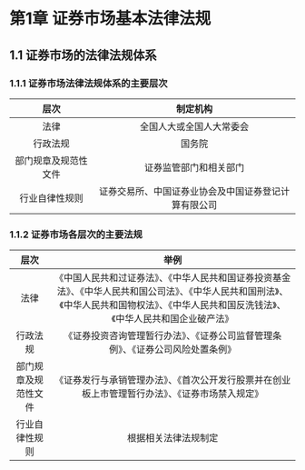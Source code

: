 # 第1章 证券市场基本法律法规
## 1.1 证券市场的法律法规体系
### 1.1.1 证券市场法律法规体系的主要层次
|层次|制定机构|
|:---:|:---:|
|法律|全国人大或全国人大常委会|
|行政法规|国务院|
|部门规章及规范性文件|证券监管部门和相关部门|
|行业自律性规则|证券交易所、中国证券业协会及中国证券登记计算有限公司|

### 1.1.2 证券市场各层次的主要法规
|层次|举例|
|:---:|:---:|
|法律|《中国人民共和过证券法》、《中华人民共和国证券投资基金法》、《中华人民共和国公司法》、《中华人民共和国刑法》、《中华人民共和国物权法》、《中华人民共和国反洗钱法》、《中华人民共和国企业破产法》|
|行政法规|《证券投资咨询管理暂行办法》、《证券公司监督管理条例》、《证券公司风险处置条例》|
|部门规章及规范性文件|《证券发行与承销管理办法》、《首次公开发行股票并在创业板上市管理暂行办法》、《证券市场禁入规定》|
|行业自律性规则|根据相关法律法规制定|
